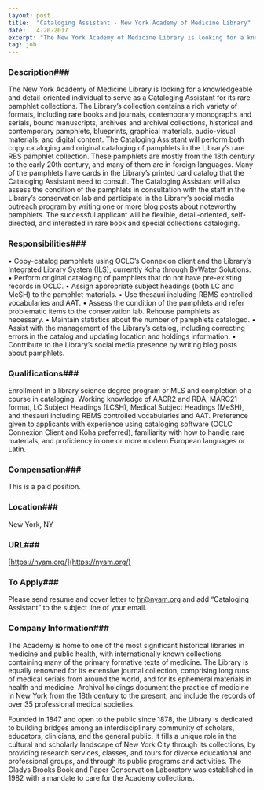 ```yaml
---
layout: post
title:  "Cataloging Assistant - New York Academy of Medicine Library"
date:   4-20-2017
excerpt: "The New York Academy of Medicine Library is looking for a knowledgeable and detail-oriented individual to serve as a Cataloging Assistant for its rare pamphlet collections. The Library’s collection contains a rich variety of formats, including rare books and journals, contemporary monographs and serials, bound manuscripts, archives and archival collections,..."
tag: job
---
```


### Description###

The New York Academy of Medicine Library is looking for a knowledgeable and detail-oriented individual to serve as a Cataloging Assistant for its rare pamphlet collections. The Library’s collection contains a rich variety of formats, including rare books and journals, contemporary monographs and serials, bound manuscripts, archives and archival collections, historical and contemporary pamphlets, blueprints, graphical materials, audio-visual materials, and digital content. 
The Cataloging Assistant will perform both copy cataloging and original cataloging of pamphlets in the Library’s rare RBS pamphlet collection. These pamphlets are mostly from the 18th century to the early 20th century, and many of them are in foreign languages. Many of the pamphlets have cards in the Library’s printed card catalog that the Cataloging Assistant need to consult. The Cataloging Assistant will also assess the condition of the pamphlets in consultation with the staff in the Library’s conservation lab and participate in the Library’s social media outreach program by writing one or more blog posts about noteworthy pamphlets. The successful applicant will be flexible, detail-oriented, self-directed, and interested in rare book and special collections cataloging. 



### Responsibilities###

•	Copy-catalog pamphlets using OCLC’s Connexion client and the Library’s Integrated Library System (ILS), currently Koha through ByWater Solutions.
•	Perform original cataloging of pamphlets that do not have pre-existing records in OCLC. 
•	Assign appropriate subject headings (both LC and MeSH) to the pamphlet materials.
•	Use thesauri including RBMS controlled vocabularies and AAT.
•	Assess the condition of the pamphlets and refer problematic items to the conservation lab. Rehouse pamphlets as necessary. 
•	Maintain statistics about the number of pamphlets cataloged.
•	Assist with the management of the Library’s catalog, including correcting errors in the catalog and updating location and holdings information.
•	Contribute to the Library’s social media presence by writing blog posts about pamphlets.




### Qualifications###

Enrollment in a library science degree program or MLS and completion of a course in cataloging. Working knowledge of AACR2 and RDA, MARC21 format, LC Subject Headings (LCSH), Medical Subject Headings (MeSH), and thesauri including RBMS controlled vocabularies and AAT. Preference given to applicants with experience using cataloging software (OCLC Connexion Client and Koha preferred), familiarity with how to handle rare materials, and proficiency in one or more modern European languages or Latin. 


### Compensation###

This is a paid position.


### Location###

New York, NY


### URL###

[https://nyam.org/](https://nyam.org/)

### To Apply###

Please send resume and cover letter to hr@nyam.org and add “Cataloging Assistant” to the subject line of your email. 


### Company Information###

The Academy is home to one of the most significant historical libraries in medicine and public health, with internationally known collections containing many of the primary formative texts of medicine. The Library is equally renowned for its extensive journal collection, comprising long runs of medical serials from around the world, and for its ephemeral materials in health and medicine. Archival holdings document the practice of medicine in New York from the 18th century to the present, and include the records of over 35 professional medical societies.

Founded in 1847 and open to the public since 1878, the Library is dedicated to building bridges among an interdisciplinary community of scholars, educators, clinicians, and the general public. It fills a unique role in the cultural and scholarly landscape of New York City through its collections, by providing research services, classes, and tours for diverse educational and professional groups, and through its public programs and activities. The Gladys Brooks Book and Paper Conservation Laboratory was established in 1982 with a mandate to care for the Academy collections.   




